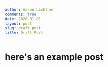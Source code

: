```yaml
---
author: Aaron Lichtner
comments: true
date: 2020-01-01
layout: post
slug: draft post
title: Draft Post
---
```


# here's an example post